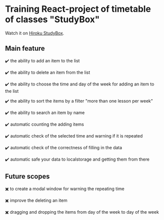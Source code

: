 # Training React-project of timetable of classes "StudyBox"

Watch it on [Hiroku StudyBox](https://study-box-react-project.herokuapp.com/).

## Main feature

:heavy_check_mark:  the ability to add an item to the list

:heavy_check_mark: the ability to delete an item from the list

:heavy_check_mark: the ability to choose the time and day of the week for adding an item to the list

:heavy_check_mark: the ability to sort the items by a filter "more than one lesson per week"

:heavy_check_mark: the ability to search an item by name

:heavy_check_mark: automatic counting the adding items

:heavy_check_mark: automatic check of the selected time and warning if it is repeated

:heavy_check_mark: automatic check of the correctness of filling in the data 

:heavy_check_mark: automatic safe your data to localstorage and getting them from there


## Future scopes

:heavy_multiplication_x: to create a modal window for warning the repeating time

:heavy_multiplication_x: improve the deleting an item

:heavy_multiplication_x: dragging and dropping the items from day of the week to day of the week

